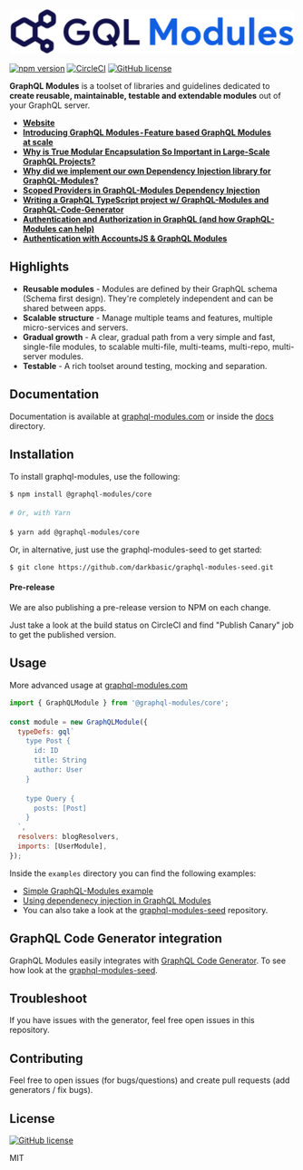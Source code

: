 <p align="center">
  <img alt="GraphQL Modules" src="./logo.svg" width="500" />
</p>

[![npm version](https://badge.fury.io/js/%40graphql-modules%2Fcore.svg)](https://www.npmjs.com/package/@graphql-modules/core)
[![CircleCI](https://circleci.com/gh/Urigo/graphql-modules.svg?style=svg&circle-token=28155ce743e1a9ba25152b0b3395acfa5b152f41)](https://circleci.com/gh/Urigo/graphql-modules)
[![GitHub license](https://img.shields.io/badge/license-MIT-lightgrey.svg?maxAge=2592000)]()

**GraphQL Modules** is a toolset of libraries and guidelines dedicated to **create reusable, maintainable, testable and extendable modules** out of your GraphQL server.

- **[Website](https://graphql-modules.com/docs/introduction/getting-started)**
- **[Introducing GraphQL Modules - Feature based GraphQL Modules at scale](https://medium.com/the-guild/graphql-modules-feature-based-graphql-modules-at-scale-2d7b2b0da6da)**
- **[Why is True Modular Encapsulation So Important in Large-Scale GraphQL Projects? ](https://medium.com/the-guild/why-is-true-modular-encapsulation-so-important-in-large-scale-graphql-projects-ed1778b03600)**
- **[Why did we implement our own Dependency Injection library for GraphQL-Modules?](https://medium.com/the-guild/why-did-we-implement-our-own-dependency-injection-library-for-graphql-modules-f25a234a9762)**
- **[Scoped Providers in GraphQL-Modules Dependency Injection](https://medium.com/the-guild/scoped-providers-in-graphql-modules-dependency-injection-system-949cd2588e0)**
- **[Writing a GraphQL TypeScript project w/ GraphQL-Modules and GraphQL-Code-Generator](https://medium.com/the-guild/writing-strict-typed-graphql-typescript-project-w-graphql-modules-and-graphql-code-generator-c22f6caa17b8)**
- **[Authentication and Authorization in GraphQL (and how GraphQL-Modules can help)](https://medium.com/the-guild/authentication-and-authorization-in-graphql-and-how-graphql-modules-can-help-fadc1ee5b0c2)**
- **[Authentication with AccountsJS & GraphQL Modules](https://medium.com/the-guild/authentication-with-accountsjs-graphql-modules-e0fb9799a9da)**


## Highlights

- **Reusable modules** - Modules are defined by their GraphQL schema (Schema first design). They're completely independent and can be shared between apps.
- **Scalable structure** - Manage multiple teams and features, multiple micro-services and servers.
- **Gradual growth** - A clear, gradual path from a very simple and fast, single-file modules, to scalable multi-file, multi-teams, multi-repo, multi-server modules.
- **Testable** - A rich toolset around testing, mocking and separation.

## Documentation

Documentation is available at [graphql-modules.com](https://graphql-modules.com/docs/introduction/getting-started) or inside the [docs](./docs/) directory.

## Installation

To install graphql-modules, use the following:

```sh
$ npm install @graphql-modules/core
    
# Or, with Yarn
    
$ yarn add @graphql-modules/core
```

Or, in alternative, just use the graphql-modules-seed to get started:

    $ git clone https://github.com/darkbasic/graphql-modules-seed.git

#### Pre-release

We are also publishing a pre-release version to NPM on each change.

Just take a look at the build status on CircleCI and find "Publish Canary" job to get the published version.

## Usage

More advanced usage at [graphql-modules.com](https://graphql-modules.com/docs/introduction/getting-started)

```js
import { GraphQLModule } from '@graphql-modules/core';

const module = new GraphQLModule({
  typeDefs: gql`
    type Post {
      id: ID
      title: String
      author: User
    }
    
    type Query {
      posts: [Post]
    }
  `,
  resolvers: blogResolvers,
  imports: [UserModule],
});
```

Inside the `examples` directory you can find the following examples:

- [Simple GraphQL-Modules example](./examples/basic)
- [Using dependenecy injection in GraphQL Modules](./examples/basic-with-dependency-injection)
- You can also take a look at the [graphql-modules-seed](https://github.com/darkbasic/graphql-modules-seed) repository.

## GraphQL Code Generator integration

GraphQL Modules easily integrates with [GraphQL Code Generator](https://github.com/dotansimha/graphql-code-generator). To see how look at the [graphql-modules-seed](https://github.com/darkbasic/graphql-modules-seed).

## Troubleshoot

If you have issues with the generator, feel free open issues in this repository.

## Contributing

Feel free to open issues (for bugs/questions) and create pull requests (add generators / fix bugs).

## License

[![GitHub license](https://img.shields.io/badge/license-MIT-lightgrey.svg?maxAge=2592000)](https://raw.githubusercontent.com/apollostack/apollo-ios/master/LICENSE)

MIT
